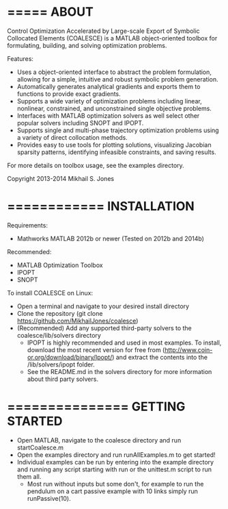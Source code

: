 =====
ABOUT
=====

Control Optimization Accelerated by Large-scale Export of Symbolic
Collocated Elements (COALESCE) is a MATLAB object-oriented toolbox for
formulating, building, and solving optimization problems.

Features:

* Uses a object-oriented interface to abstract the problem formulation,
  allowing for a simple, intuitive and robust symbolic problem generation.
* Automatically generates analytical gradients and exports them to
  functions to provide exact gradients.
* Supports a wide variety of optimization problems including linear,
  nonlinear, constrained, and unconstrained single objective problems.
* Interfaces with MATLAB optimization solvers as well select other popular
  solvers including SNOPT and IPOPT.
* Supports single and multi-phase trajectory optimization problems using
  a variety of direct collocation methods.
* Provides easy to use tools for plotting solutions, visualizing Jacobian
  sparsity patterns, identifying infeasible constraints, and saving results.

For more details on toolbox usage, see the examples directory.

Copyright 2013-2014 Mikhail S. Jones

============
INSTALLATION
============

Requirements:

* Mathworks MATLAB 2012b or newer (Tested on 2012b and 2014b)

Recommended:

* MATLAB Optimization Toolbox
* IPOPT
* SNOPT

To install COALESCE on Linux:

* Open a terminal and navigate to your desired install directory
* Clone the repository (git clone https://github.com/MikhailJones/coalesce)
* (Recommended) Add any supported third-party solvers to the coalesce/lib/solvers directory
  * IPOPT is highly recommended and used in most examples. To install, download the most recent version for free from (http://www.coin-or.org/download/binary/Ipopt/) and extract the contents into the /lib/solvers/ipopt folder.
  * See the README.md in the solvers directory for more information about third party solvers.

===============
GETTING STARTED
===============

* Open MATLAB, navigate to the coalesce directory and run startCoalesce.m
* Open the examples directory and run runAllExamples.m to get started!
* Individual examples can be run by entering into the example directory and running any script starting with run or the unittest.m script to run them all.
  * Most run without inputs but some don't, for example to run the pendulum on a cart passive example with 10 links simply run runPassive(10).
